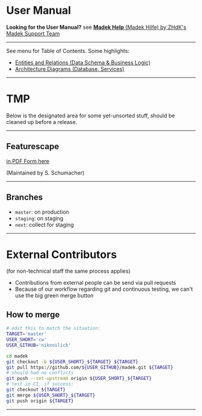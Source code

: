 # User Manual

**Looking for the User Manual?** see [**Madek Help** (Madek Hilfe) by ZHdK's
Madek Support Team](https://wiki.zhdk.ch/madek-hilfe/doku.php)

---

See menu for Table of Contents. Some highlights:

- [Entities and Relations (Data Schema & Business Logic)](./entities/)
- [Architecture Diagrams (Database, Services)](./architecture/)

---

# TMP

Below is the designated area for some yet-unsorted stuff,
should be cleaned up before a release.

---

## Featurescape

[in PDF Form here](http://medienarchiv.zhdk.ch/entries/featurescape)

(Maintained by S. Schumacher)

---

## Branches

- `master`: on production
- `staging`: on staging
- `next`: collect for staging

---

# External Contributors

(for non-technical staff the same process applies)

- Contributions from external people can be send via pull requests
- Because of our workflow regarding git and continuous testing,
  we can't use the big green merge button


## How to merge

```bash
# edit this to match the situation:
TARGET='master'
USER_SHORT='cw'
USER_GITHUB='niknoilich'

cd madek
git checkout -b ${USER_SHORT}_${TARGET} ${TARGET}
git pull https://github.com/${USER_GITHUB}/madek.git ${TARGET}
# should had no conflicts
git push --set-upstream origin ${USER_SHORT}_${TARGET}
# test in CI, if success:
git checkout ${TARGET}
git merge ${USER_SHORT}_${TARGET}
git push origin ${TARGET}
```

---
